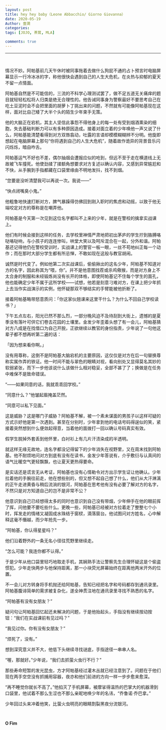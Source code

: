```yaml
---
layout: post
title: hey hey baby（Leone Abbacchio/ Giorno Giovanna）
date: 2020-05-19
Author: 壹澗
categories: 
tags: [JOJO, 茶茸, MLA]

comments: true
--- 
```


***

<br/>

情况不妙。阿帕基前几天午休时被同事拖着去做什么狗屁不通的占卜预言时电脑屏幕显示一行冷冰冰的字，称他很快会遇到自己的人生大危机，在炎热与抑郁的夏天不留一点情面。

阿帕基自然是不可能信的，三流的不科学心理测试罢了，做不足五道无关痛痒的题目就轻轻松松将人归类是绝无合理性的。他告诫同事身为警察最好不要思考自己在吃土豆泥时会不会把里面的胡萝卜丁挑出来的问题，不然就有可能像阿帕基现在这样，面对比自己矮了大半个头的陌生少年束手无策。

他的大脑正在宕机，其主人坚信此事怨不得他身上的每一处有受到烟酒熏染的细胞，失去基础判断力可以有多种原因造成。接着对面立着的少年唤他一声又说了什么，阿帕基能清楚看得到对方双唇翕动，吐露的言语却模模糊糊辨不分明。他旋即想起在电脑屏幕上那句“你将遇到自己的人生大危机”，随着故作诡异的背景音乐闪闪烁烁，暗自咋舌。

阿帕基运气不好也不差，偶尔抽烟会遭报应似的呛到，但远不至于走在横道线上无故被飞车撞死。他使劲揉了揉额角想要求对方复述以确认内容，又感到异常尴尬和不快，从手腕到手指都藏在口袋里缘由不明地发抖，找不到烟。

“您要是没听清楚我可以再说一次。我说——”

“快点闭嘴臭小鬼。”

他粗鲁地快速打断对方，脾气暴躁得仿佛回到刚入职时的焦虑和动摇，以致于他无端咬定对方的尊称是在嘲弄他。

阿帕基是今天第一次见到这位名字都叫不上来的少年，就是在警校的擒拿实战课上。

他们有时候会接到这样的任务，去学校里神情严肃地把初出茅庐的学生拧到胳膊咯哒咯哒响，与小孩子的连连惨叫，哄堂大笑以及呵斥混合在一起，分外和谐。阿帕基还记得他仍在警校受训时，实战课上的警官一板一眼，一丝不苟地纠正每一个动作；而在那时大部分学生都有所忌惮，不敢如现在这般与教官胡闹。

诚然是时代变了。例如他第二次实战课后，偷偷揪出的这名少年，阿帕基不知道对方的名字，因此称其为“喂，你”。并不是他意图找茬或杀鸡儆猴，而是对方身上不太合身的制服和未经锻炼尚没有长开的体格，即使阿帕基记不住每个学生的面孔，他也能确定少年不属于这所学校——试想，他若是刻意刁难对方，在课上把少年抓上去当作实战演示的实例，他怀疑那双不够结实的手臂能被他折断了。

接着阿帕基略带怒意质问：「你这家伙翘课来这里干什么？为什么不回自己学校读书？」

下午五点左右，阳光已然不那么烈，一部分晚风迫不及待刮到大街上，遗憾的是夏季没有落叶可供它们卷去花园的土壤里。金发少年歪着头想了有一会儿，阿帕基猜对方八成是在找借口为自己开脱，正欲继续以教官的身份指责，少年说了一句他这辈子都不想再听第二遍的话：

「因为想来看你啊。」

没有用尊称，这倒不是阿帕基大脑宕机的主要原因，这仅仅是对方在后一句替换尊称实属作弄的铁证。他一时间不能与翠色的眼睛对视，看向别处又显得莫名其妙的软弱紧张，而下一步他该说什么该做什么相对稳妥，全部不甚了了；换做是在任务中难保不是致命错误。

“——如果同意的话，我就乖乖回学校。”

“同意什么？”他皱起眉掩盖茫然。

“同意可以私下见面。”

这是威胁？这是哪门子威胁？阿帕基不解，被一个素未谋面的男孩子以这样可疑的方式示好他是第一次遇到。甚至在分别时，少年拿到他的电话号码得逞似的笑，紧接着突然想到什么便敛起得意，当着他的面拨打一回以确认号码真实有效。

假学生脱掉外套丢到他怀里，白衬衫上有几片汗渍染成的半透明。

就这样无缘无故地，连名字都没记得留下的少年消失在视野里，又在周末找到阿帕基。他不耐烦地问对方到底有没有在读书，金发少年答说有，介乎敷衍与认真间的语气比暖空气更轻飘飘，也让夏天更热得要命。

是实话还是谎言无从考证，阿帕基也没有心情勒令对方出示学生证让他确认。少年拉着他的手腕往前走，他在想些别的，但又想不起自己想了什么，他们从大汗淋漓的正午走进黄昏与稍后流淌的银河，阿帕基在思考他有没有必要了解对方的名字，不然只是对方知道自己的岂不是非常不公？

他意识到自己已经想得太多的同时也意识到自己没有带烟，少年伸手在他的眼前挥了挥，问他要不要吃些什么。更晚一些，阿帕基已经被对方拉着走了整整七个小时，挥发走的情绪又凝固成水珠结于窗棂，滴落窗台。他试图问对方姓名，心中解释这毫不僭越，而少年抢先一步。

“阿帕基，你认得星星吗？”

他们沿着野外的一条无名小径往荒野里继续走。

“怎么可能？我连你都不认得。”

于是少年从他口袋里轻巧地取走手机，其娴熟手法让警察先生合理怀疑这是个偷盗惯犯。少年走快两步与他保持距离，那一小块荧光屏幕始终在距离他两米开外的位置。

不一会儿对方转身将手机抛还给阿帕基，告知已经把名字和号码都存到通讯录里。阿帕基腹诽简单的需求被复杂化，遂全神贯注地在通讯录里寻找不熟悉的名字。

“阿帕基有没有女朋友？”

疑问句让阿帕基回忆起还未解决的问题，于是他抬起头，手指没有继续按动按钮：“我们在实战课前有见过吗？”

“我见过你。你有没有女朋友？”

“烦死了，没有。”

想到深究意义并不大，他低下头继续寻找谜底，手指途径一串串人名。

“喔，那就好。”少年说，“我们去抓萤火虫行不行？”

那些寿命短暂的发光昆虫，方才阿帕基经过灌木丛就已经注意到了。问题在于他们现在两手空空没有抓捕用容器，夜亦和他们前进的方向一样一步步愈来愈深。

“再不睡觉你就长不高了。”他掐灭了手机屏幕，被摩挲得温热的巴掌大的机器滑到口袋里，他试着不那么生涩也不那么亲昵地唤少年的名讳，“乔鲁诺·乔巴拿。”

少年回过头来冲着他笑，比萤火虫明亮的眼睛割裂黑夜分流银河。

<br/>

**O Fim**